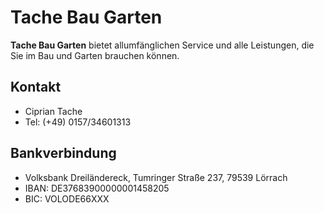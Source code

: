 # Tache Bau Garten

**Tache Bau Garten** bietet allumfänglichen Service und alle Leistungen, die Sie im Bau und Garten brauchen können.

## Kontakt

- Ciprian Tache
- Tel: (+49) 0157/34601313

## Bankverbindung

- Volksbank Dreiländereck, Tumringer Straße 237, 79539 Lörrach
- IBAN: DE37683900000001458205
- BIC: VOLODE66XXX

